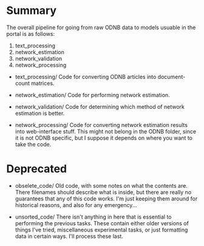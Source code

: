 Summary
=======

The overall pipeline for going from raw ODNB data to models usuable in the portal is as follows:

1) text_processing
2) network_estimation
3) network_validation
4) network_processing

* text_processing/ Code for converting ODNB articles into document-count matrices. 

* network_estimation/ Code for performing network estimation. 

* network_validation/ Code for determining which method of network estimation is better.

* network_processing/ Code for converting network estimation results into web-interface stuff. This might not belong in the ODNB folder, since it is not ODNB specific, but I suppose it depends on where you want to take the code. 

Deprecated
==========

* obselete_code/ Old code, with some notes on what the contents are. There filenames should describe what is inside, but there are really no guarantees that any of this code works. I'm just keeping them around for historical reasons, and also for any emergency...

* unsorted_code/ There isn't anything in here that is essential to performing the previous tasks. These contain either older versions of things I've tried, miscellaneous experimental tasks, or just formatting data in certain ways. I'll process these last. 


